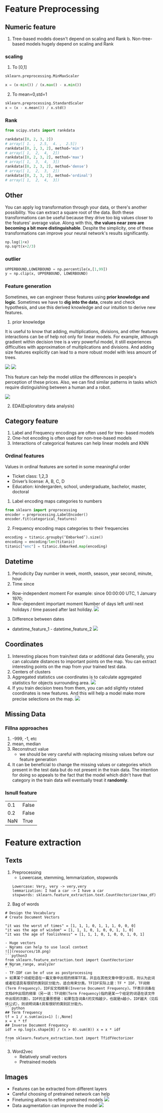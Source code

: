 # Feature Preprocessing 

## Numeric feature

1. Tree-based models doesn't depend on scaling and Rank 
b. Non-tree-based models hugely depend on scaling and Rank

### scaling
1. To [0,1]
```python
sklearn.preprocessing.MinMaxScaler

x = (x-min()) / (x.max() - x.min())
``` 
2. To mean=0,std=1
```python
sklearn.preprocessing.StandardScaler
x = (x - x.mean()) / x.std()
```

### Rank
```python
from scipy.stats import rankdata

rankdata([0, 2, 3, 2])
# array([ 1. ,  2.5,  4. ,  2.5])
rankdata([0, 2, 3, 2], method='min')
# array([ 1,  2,  4,  2])
rankdata([0, 2, 3, 2], method='max')
# array([ 1,  3,  4,  3])
rankdata([0, 2, 3, 2], method='dense')
# array([ 1,  2,  3,  2])
rankdata([0, 2, 3, 2], method='ordinal')
# array([ 1,  2,  4,  3])
```

## Other
You can apply log transformation through your data, or there's another possibility. You can extract a square root of the data. Both these transformations can be useful because they drive too big values closer to the features' average value. Along with this, **the values near zero are becoming a bit more distinguishable**. Despite the simplicity, one of these transformations can improve your neural network's results significantly.
```Python
np.log(1+x)
np.sqrt(x+2/3)
```

### outlier
```python
UPPERBOUND,LOWERBOUND = np.percentile(x,[1,99])
y = np.clip(x, UPPERBOUND, LOWERBOUND)
```



### Feature generation
Sometimes, we can engineer these features using **prior knowledge and logic**. Sometimes we have to **dig into the data**, create and check hypothesis, and use this derived knowledge and our intuition to derive new features.

1. prior knowledge

It is useful to know that adding, multiplications, divisions, and other features interactions can be of help not only for linear models. For example, although gradient within decision tree is a very powerful model, it still experiences difficulties with approximation of multiplications and divisions. And adding size features explicitly can lead to a more robust model with less amount of trees.

![](resources/1.png)
![](resources/2.png)


This feature can help the model utilize the differences in people's perception of these prices. Also, we can find similar patterns in tasks which require distinguishing between a human and a robot.

![](resources/3.png)

2. EDA(Exploratory data analysis)

## Category feature

1. Label and Frequency encodings are often used for tree-
based models
2. One-hot encoding is often used for non-tree-based models
3. Interactions of categorical features can help linear models
and KNN


### Ordinal features
Values in ordinal features are sorted in some meaningful order
- Ticket class: 1,2,3 
- Driver’s license: A, B, C, D
- Education: kindergarden, school, undergraduate, bachelor, master, doctoral

1. Label encoding maps categories to numbers
```python
from sklearn import preprocessing
encoder = preprocessing.LabelEncoder()
encoder.fit(categorical_features)
```
2. Frequency encoding maps categories to their frequencies
```python
encoding = titanic.groupby(‘Embarked’).size() 
encoding = encoding/len(titanic) 
titanic["enc"] = titanic.Embarked.map(encoding)
```


## Datetime
1. Periodicity
Day number in week, month, season, year second, minute, hour.
2. Time since
- Row-independent moment
For example: since 00:00:00 UTC, 1 January 1970;
- Row-dependent important moment
Number of days left until next holidays / time passed after last holiday.
![](resources/4.png)
3. Difference between dates
- datetime_feature_1 - datetime_feature_2
![](resources/5.png)

## Coordinates
1. Interesting places from train/test data or additional data
Generally, you can calculate distances to important points on the map. You can extract interesting points on the map from your trained test data.
2. Centers of clusters
3. Aggregated statistics
use coordinates is to calculate aggregated statistics for objects surrounding area.
![](resources/6.png)
4. If you train decision trees from them, you can add slightly rotated coordinates is new features. And this will help a model make more precise selections on the map.
![](resources/7.png)


## Missing Data
### Fillna approaches
1. -999, -1, etc
2. mean, median
3. Reconstruct value
    - we should be very careful with replacing missing values before our feature generation
4. It can be beneficial to change the missing values or categories which present in the test data but do not present in the train data. The intention for doing so appeals to the fact that the model which didn't have that category in the train data will eventually treat it **randomly**.

### Isnull feature

|||
|:--|:--|
|0.1|False|
|0.2|False|
|NaN|True|


# Feature extraction
## Texts
1. Preprocessing
    - Lowercase, stemming, lemmarization, stopwords 
    ```
    Lowercase: Very, very -> very,very 
    lemmarization: I had a car -> I have a car
    stopwords: sklearn.feature_extraction.text.CountVectorizer(max_df)
    ```
2. Bag of words
```
# Design the Vocabulary
# Create Document Vectors

"it was the worst of times" = [1, 1, 1, 0, 1, 1, 1, 0, 0, 0]
"it was the age of wisdom" = [1, 1, 1, 0, 1, 0, 0, 1, 1, 0]
"it was the age of foolishness" = [1, 1, 1, 0, 1, 0, 0, 1, 0, 1]
```
    - Huge vectors
    - Ngrams can help to use local context
    ![](resources/10.png)
    ```python3
    from sklearn.feature_extraction.text import CountVectorizer
    # Ngram_range, analyzer
    ```
    - TF-IDF can be of use as postprocessing
    > 如果某个词或短语在一篇文章中出现的频率TF高，并且在其他文章中很少出现，则认为此词或者短语具有很好的类别区分能力，适合用来分类。TFIDF实际上是：TF * IDF，TF词频(Term Frequency)，IDF反文档频率(Inverse Document Frequency)。TF表示词条在文档d中出现的频率（另一说：TF词频(Term Frequency)指的是某一个给定的词语在该文件中出现的次数）。IDF的主要思想是：如果包含词条t的文档越少，也就是n越小，IDF越大（见后续公式），则说明词条t具有很好的类别区分能力。
    ```python
    ## Term frequency
    tf = 1 / x.sum(axis=1) [:,None]
    x = x * tf
    ## Inverse Document Frequency
    idf = np.log(x.shape[0] / (x > 0).sum(0)) x = x * idf

    from sklearn.feature_extraction.text import TfidfVectorizer
    ```
3. Word2vec
    - Relatively small vectors
    - Pretrained models

## Images
- Features can be extracted from different layers
- Careful choosing of pretrained network can help
- Finetuning allows to refine pretrained models
![](resources/8.png)
- Data augmentation can improve the model
![](resources/9.png)